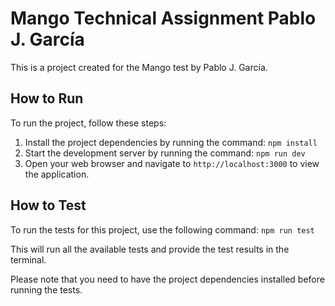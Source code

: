 # Mango Technical Assignment Pablo J. García

This is a project created for the Mango test by Pablo J. García.

## How to Run

To run the project, follow these steps:

1. Install the project dependencies by running the command: `npm install`
2. Start the development server by running the command: `npm run dev`
3. Open your web browser and navigate to `http://localhost:3000` to view the application.

## How to Test

To run the tests for this project, use the following command: `npm run test`

This will run all the available tests and provide the test results in the terminal.

Please note that you need to have the project dependencies installed before running the tests.
